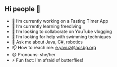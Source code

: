 ## Hi people 👋

- 🔭 I’m currently working on a Fasting Timer App
- 🌱 I’m currently learning freediving
- 👯 I’m looking to collaborate on YouTube vlogging
- 🤔 I’m looking for help with swimming techniques
- 💬 Ask me about Java, C#, robotics 
- 📫 How to reach me: e.yavuz@acsbg.org
- 😄 Pronouns: she/her
- ⚡ Fun fact: I'm afraid of butterflies!

